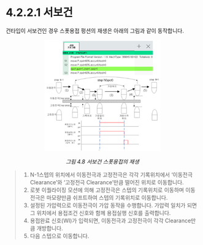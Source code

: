 ﻿# 4.2.2.1 서보건

건타입이 서보건인 경우 스폿용접 펑션의 재생은 아래의 그림과 같이 동작합니다.

<p align="center">
 <img src="../../../_assets/image_66.png" width="60%"></img>
 <em><p align="center">그림 4.8 서보건 스폿용접의 재생</p></em>
</p>


>1. N-1스텝의 위치에서 이동전극과 고정전극은 각각 기록위치에서 ‘이동전극 Clearance’와 ‘고정전극 Clearance’만큼 떨어진 위치로 이동합니다.
>2. 로봇 이퀄라이징 모션에 의해 고정전극은 스텝의 기록위치로 이동하며 이동전극은 마모량만큼 쉬프트하여 스텝의 기록위치로 이동합니다.
>3. 설정된 가압력으로 이동전극이 가압 동작을 수행합니다. 가압력 일치가 되면 그 위치에서 용접조건 신호와 함께 용접실행 신호를 출력합니다.
>4. 용접완료 신호(WI)가 입력되면, 이동전극과 고정전극이 각각 Clearance만큼 개방합니다.
>5. 다음 스텝으로 이동합니다.
